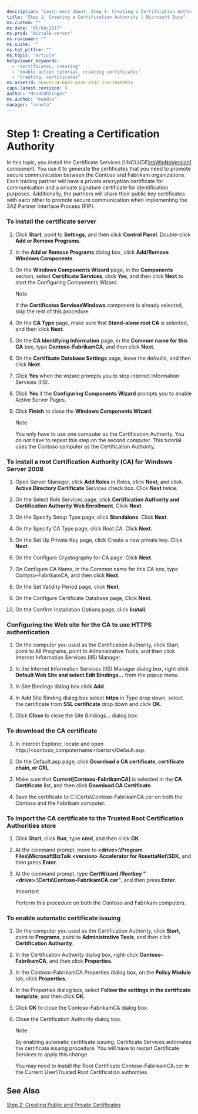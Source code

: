 ```yaml
---
description: "Learn more about: Step 1: Creating a Certification Authority"
title: "Step 1: Creating a Certification Authority | Microsoft Docs"
ms.custom: ""
ms.date: "06/08/2017"
ms.prod: "biztalk-server"
ms.reviewer: ""
ms.suite: ""
ms.tgt_pltfrm: ""
ms.topic: "article"
helpviewer_keywords: 
  - "certificates, creating"
  - "double action tutorial, creating certificates"
  - "creating, certificates"
ms.assetid: b6ecd534-6b03-4336-8337-33ec18a0802a
caps.latest.revision: 9
author: "MandiOhlinger"
ms.author: "mandia"
manager: "anneta"
---
```

# Step 1: Creating a Certification Authority
In this topic, you install the Certificate Services [!INCLUDE[btsWinNoVersion](../../includes/btswinnoversion-md.md)] component. You use it to generate the certificates that you need to promote secure communication between the Contoso and Fabrikam organizations. Each trading partner will have a private encryption certificate for communication and a private signature certificate for identification purposes. Additionally, the partners will share their public key certificates with each other to promote secure communication when implementing the 3A2 Partner Interface Process (PIP).  
  
### To install the certificate server  
  
1.  Click **Start**, point to **Settings**, and then click **Control Panel**. Double-click **Add or Remove Programs**.  
  
2.  In the **Add or Remove Programs** dialog box, click **Add/Remove Windows Components**.  
  
3.  On the **Windows Components Wizard** page, in the **Components** section, select **Certificate Services**, click **Yes**, and then click **Next** to start the Configuring Components Wizard.  
  
    > [!NOTE]
    >  If the **Certificates ServicesWindows** component is already selected, skip the rest of this procedure.  
  
4.  On the **CA Type** page, make sure that **Stand-alone root CA** is selected, and then click **Next**.  
  
5.  On the **CA Identifying Information** page, in the **Common name for this CA** box, type **Contoso-FabrikamCA**, and then click **Next**.  
  
6.  On the **Certificate Database Settings** page, leave the defaults, and then click **Next**.  
  
7.  Click **Yes** when the wizard prompts you to stop Internet Information Services (IIS).  
  
8.  Click **Yes** if the **Configuring Components Wizard** prompts you to enable Active Server Pages.  
  
9. Click **Finish** to close the **Windows Components Wizard**.  
  
    > [!NOTE]
    >  You only have to use one computer as the Certification Authority. You do not have to repeat this step on the second computer. This tutorial uses the Contoso computer as the Certification Authority.  
  
### To install a root Certification Authority (CA) for Windows Server 2008  
  
1.  Open Server Manager, click **Add Roles** in Roles, click **Next**, and click **Active Directory Certificate** Services check box. Click **Next** twice.  
  
2.  On the Select Role Services page, click **Certification Authority and Certification Authority Web Enrollment**. Click **Next**.  
  
3.  On the Specify Setup Type page, click **Standalone**. Click **Next**.  
  
4.  On the Specify CA Type page, click Root CA. Click **Next**.  
  
5.  On the Set Up Private Key page, click Create a new private key. Click **Next**.  
  
6.  On the Configure Cryptography for CA page. Click **Next**.  
  
7.  On Configure CA Name, in the Common name for this CA box, type Contoso-FabrikamCA, and then click **Next**.  
  
8.  On the Set Validity Period page, click **Next**.  
  
9. On the Configure Certificate Database page, Click **Next**.  
  
10. On the Confirm Installation Options page, click **Install**.  
  
### Configuring the Web site for the CA to use HTTPS authentication  
  
1.  On the computer you used as the Certification Authority, click Start, point to All Programs, point to Administrative Tools, and then click Internet Information Services (IIS) Manager.  
  
2.  In the Internet Information Services (IIS) Manager dialog box, right click **Default Web Site and select Edit Bindings…** from the popup menu.  
  
3.  In Site Bindings dialog box click **Add**.  
  
4.  In Add Site Binding dialog box select **https** in Type drop down, select the certificate from **SSL certificate** drop down and click **OK**.  
  
5.  Click **Close** to close the Site Bindings… dialog box.  
  
### To download the CA certificate  
  
1.  In Internet Explorer, locate and open http://<contoso_computername>/certsrv/Default.asp.  
  
2.  On the Default.asp page, click **Download a CA certificate, certificate chain, or CRL**.  
  
3.  Make sure that **Current[Contoso-FabrikamCA]** is selected in the **CA Certificate** list, and then click **Download CA Certificate**.  
  
4.  Save the certificate to C:\Certs\Contoso-FabrikamCA.cer on both the Contoso and the Fabrikam computer.  
  
### To import the CA certificate to the Trusted Root Certification Authorities store  
  
1.  Click **Start**, click **Run**, type **cmd**, and then click **OK**.  
  
2.  At the command prompt, move to **\<drive\>:\Program Files\MicrosoftBizTalk \<version\> Accelerator for RosettaNet\SDK**, and then press **Enter**.  
  
3.  At the command prompt, type **CertWizard /Rootkey "\<drive\>:\Certs\Contoso-FabrikamCA.cer"**, and then press **Enter**.  
  
    > [!IMPORTANT]
    >  Perform this procedure on both the Contoso and Fabrikam computers.  
  
### To enable automatic certificate issuing  
  
1.  On the computer you used as the Certification Authority, click **Start**, point to **Programs**, point to **Administrative Tools**, and then click **Certification Authority**.  
  
2.  In the Certification Authority dialog box, right-click **Contoso-FabrikamCA**, and then click **Properties**.  
  
3.  In the Contoso-FabrikamCA Properties dialog box, on the **Policy Module** tab, click **Properties**.  
  
4.  In the Properties dialog box, select **Follow the settings in the certificate template**, and then click **OK**.  
  
5.  Click **OK** to close the Contoso-FabrikamCA dialog box.  
  
6.  Close the Certification Authority dialog box.  
  
    > [!NOTE]
    >  By enabling automatic certificate issuing, Certificate Services automates the certificate issuing procedure. You will have to restart Certificate Services to apply this change.  
    >   
    >  You may need to install the Root Certificate Contoso-FabrikamCA.cer in the Current User\Trusted Root Certification authorities.  
  
## See Also  
 [Step 2: Creating Public and Private Certificates](../../adapters-and-accelerators/accelerator-rosettanet/step-2-creating-public-and-private-certificates.md)
